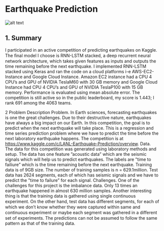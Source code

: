 # Earthquake Prediction 

![alt text](https://wordpress.accuweather.com/wp-content/uploads/2018/11/ap-18334768129356.jpg)

## 1. Summary
I participated in an active competition of predicting earthquakes on Kaggle. The ﬁnal model I choose is RNN-LSTM stacked, a deep recurrent neural network architecture, which takes given features as inputs and outputs the time remaining before the next earthquake. I implemented RNN-LSTM stacked using Keras and ran the code on a cloud platforms i-e AWS-EC2-Instance and Google Cloud Instance. Amazon EC2 instance had a CPU 4 CPU’s and GPU of NVIDIA TeslaM60 with 30 GB memory and Google Cloud Instance had CPU 4 CPU’s and GPU of NVIDIA TeslaP100 with 15 GB memory. Performance is evaluated using mean absolute error. The competition is still active so in the public leaderboard, my score is 1.443; I rank 691 among the 4063 teams.

2 Problem Description
Problem. In Earth sciences, forecasting earthquakes is one the great challenges. Due to their destructive nature, earthquakes have always a big impact on our Earth. In this competition, the goal is to predict when the next earthquake will take place. This is a regression and time series prediction problem where we have to predict the time before the next laboratory earthquake happens. The competition is at https://www.kaggle.com/c/LANL-Earthquake-Prediction/overview.
Data. The data for this competition was generated using laboratory methods and setup. The data has one feature ”acoustic data” which are the seismic signals which will help us to predict earthquakes. The labels are ”time to failiure” which is the time remaining before the next earthquake. Training data is of 9GB size. The number of training samples is n = 629.1million. Test data has 2624 segments, each of which has seismic signals and we have to predict the ”time to failure” for each signal.
Challenges. One of the challenges for this project is the imbalance data. Only 13 times an earthquake happened in almost 630 million samples. Another interesting thing is that the training data is gathered using single continuous experiment. On the other hand, test data has diﬀerent segments, for each of which we don’t know whether they were captured within same and continuous experiment or maybe each segment was gathered in a diﬀerent set of experiments. The predictions can not be assumed to follow the same pattern as that of the training data.

